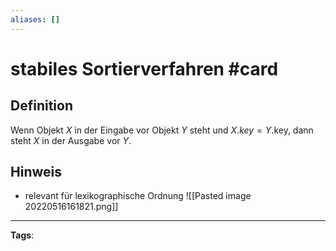```yaml
---
aliases: []
---
```


# stabiles Sortierverfahren #card
## Definition
Wenn Objekt $X$ in der Eingabe vor Objekt $Y$ steht und $X . k e y=Y$.key, dann steht $X$ in der Ausgabe vor $Y$.
## Hinweis
- relevant für lexikographische Ordnung ![[Pasted image 20220516161821.png]]

---
**Tags**: 
